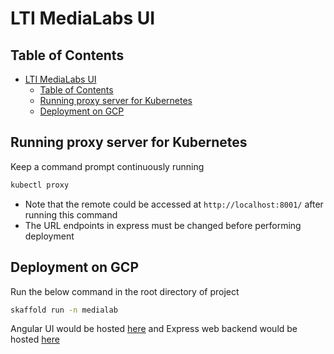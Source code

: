 # LTI MediaLabs UI

## Table of Contents

- [LTI MediaLabs UI](#lti-medialabs-ui)
  - [Table of Contents](#table-of-contents)
  - [Running proxy server for Kubernetes](#running-proxy-server-for-kubernetes)
  - [Deployment on GCP](#deployment-on-gcp)

## Running proxy server for Kubernetes

Keep a command prompt continuously running

```bash
kubectl proxy
```

- Note that the remote could be accessed at `http://localhost:8001/` after running this command
- The URL endpoints in express must be changed before performing deployment

## Deployment on GCP

Run the below command in the root directory of project

```bash
skaffold run -n medialab
```

Angular UI would be hosted [here](http://http://35.223.103.42/) and Express web backend would be hosted [here](http://34.71.93.171:3000/)

